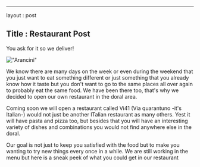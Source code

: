 
---
layout : post

Title : Restaurant Post
---

You ask for it so we deliver!

!["Arancini"](http://www.alwaysfresh.com.au/system/recipe/image/0000/0011/large/MOUTH-WATERING-ARANCINI-BALLS-_2_.jpg)

We know there are many days on the week or even during the weekend that you just want to eat something different or just something that you already know how it taste but you don't want to go to the same places all over again to probably eat the same food. We have been there too, that's why we decided to open our own restaurant in the doral area.

Coming soon we will open a restaurant called Vi41 (Via quarantuno -it's Italian-) would not just be another ITalian restaurant as many others. Yest it will have pasta and pizza too, but besides that you will have an interesting variety of dishes and combinations you would not find anywhere else in the doral.

Our goal is not just to keep you satisfied with the food but to make you wanting to try new things every once in a while.
We are still working in the menu but here is a sneak peek of what you could get in our restaurant 


